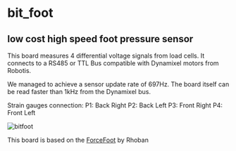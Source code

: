 # bit_foot
## low cost high speed foot pressure sensor
This board measures 4 differential voltage signals from load cells. It connects to a RS485 or TTL Bus compatible with Dynamixel motors from Robotis.

We managed to achieve a sensor update rate of 697Hz. The board itself can be read faster than 1kHz from the Dynamixel bus.

Strain gauges connection:
P1: Back Right
P2: Back Left
P3: Front Right
P4: Front Left


![bitfoot](bitfoot.png)

This board is based on the [ForceFoot](https://github.com/Rhoban/ForceFoot) by Rhoban
